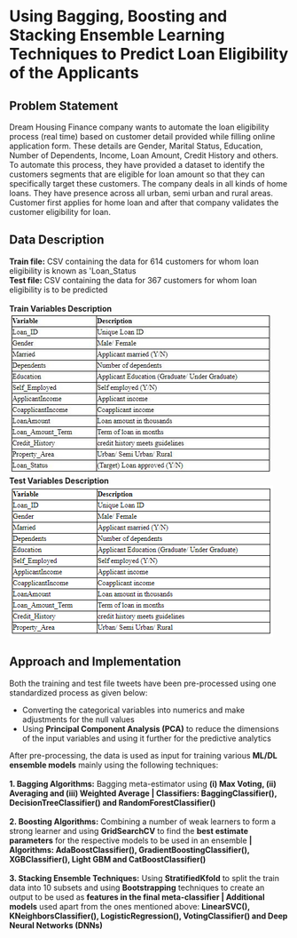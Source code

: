 # Using Bagging, Boosting and Stacking Ensemble Learning Techniques to Predict Loan Eligibility of the Applicants

## Problem Statement
Dream Housing Finance company wants to automate the loan eligibility process (real time) based on customer detail provided while filling online application form. These details are Gender, Marital Status, Education, Number of Dependents, Income, Loan Amount, Credit History and others. To automate this process, they have provided a dataset to identify the customers segments that are eligible for loan amount so that they can specifically target these customers. The company deals in all kinds of home loans. They have presence across all urban, semi urban and rural areas. Customer first applies for home loan and after that company validates the customer eligibility for loan.

## Data Description
 **Train file:** CSV containing the data for 614 customers for whom loan eligibility is known as 'Loan_Status<br/>
 **Test file:** CSV containing the data for 367 customers for whom loan eligibility is to be predicted<br/><br/>
 **Train Variables Description**<br/>
 ![Train variables](https://github.com/akshaydnicator/Ensemble-Techniques-Bagging-Boosting-Stacking/blob/master/Train%20variables%20screenshot.jpg)<br/>
 **Test Variables Description**<br/>
 ![Test variables](https://github.com/akshaydnicator/Ensemble-Techniques-Bagging-Boosting-Stacking/blob/master/Test%20variables%20screenshot.png)<br/>

## Approach and Implementation
Both the training and test file tweets have been pre-processed using one standardized process as given below:
 - Converting the categorical variables into numerics and make adjustments for the null values
 - Using **Principal Component Analysis (PCA)** to reduce the dimensions of the input variables and using it further for the predictive analytics<br/>

After pre-processing, the data is used as input for training various **ML/DL ensemble models** mainly using the following techniques:<br/><br/>
**1.  Bagging Algorithms:** Bagging meta-estimator using **(i) Max Voting, (ii) Averaging and (iii) Weighted Average | Classifiers: BaggingClassifier(), DecisionTreeClassifier() and RandomForestClassifier() <br/><br/>**
**2.  Boosting Algorithms:** Combining a number of weak learners to form a strong learner and using **GridSearchCV** to find the **best estimate parameters** for the respective models to be used in an ensemble **| Algorithms: AdaBoostClassifier(), GradientBoostingClassifier(), XGBClassifier(), Light GBM and CatBoostClassifier()<br/><br/>**
**3.  Stacking Ensemble Techniques:** Using **StratifiedKfold** to split the train data into 10 subsets and using **Bootstrapping** techniques to create an output to be used as **features in the final meta-classifier | Additional models** used apart from the ones mentioned above: **LinearSVC(), KNeighborsClassifier(), LogisticRegression(), VotingClassifier() and Deep Neural Networks (DNNs)<br/><br/>**
 


